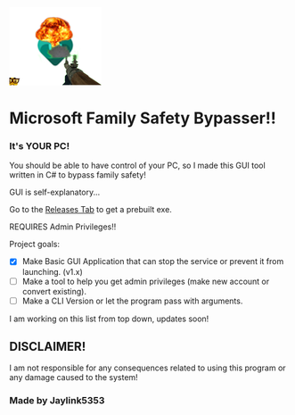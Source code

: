 ![App Icon](https://github.com/Jaylink5353/MSFTFamilySux/blob/main/ParentalControlsUtils/icon.png)
# Microsoft Family Safety Bypasser!!
### It's **YOUR** PC!
You should be able to have control of your PC, so I made this GUI tool written in C# to bypass family safety!

GUI is self-explanatory...

Go to the [Releases Tab](https://github.com/Jaylink5353/MSFTFamilySux/releases/latest) to get a prebuilt exe.

REQUIRES Admin Privileges!!

Project goals:
- [x] Make Basic GUI Application that can stop the service or prevent it from launching. (v1.x)
- [ ] Make a tool to help you get admin privileges (make new account or convert existing).
- [ ] Make a CLI Version or let the program pass with arguments.

I am working on this list from top down, updates soon!

## DISCLAIMER!

I am not responsible for any consequences related to using this program or any damage caused to the system!

### Made by Jaylink5353